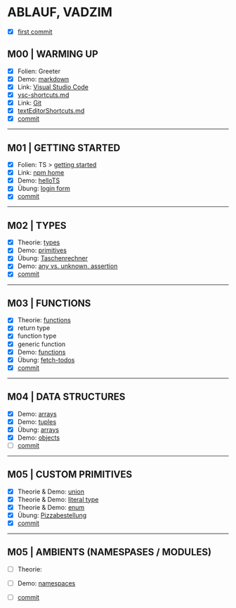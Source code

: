 # ABLAUF, VADZIM #

- [x] [first commit](https://github.com/ppedvAG/2020-11-03-TypeScript-VC/commit/4febe94967c32eedd42028fd990b500e55e544ee)

## M00 | WARMING UP ##

- [x] Folien: Greeter
- [x] Demo: [markdown](markdown.md)
- [x] Link: [Visual Studio Code](https://code.visualstudio.com/)
- [x] [vsc-shortcuts.md](shortcuts/shortcuts-vscode.md)
- [x] Link: [Git](https://git-scm.com)
- [x] [textEditorShortcuts.md](SHORTCUTS/SHORTCUTS-EDITOR.md)
- [x] [commit](https://github.com/ppedvAG/2020-11-03-TypeScript-VC/commit/825a20f4018e721c290fd8ae9106d5e1729e48f3)

---

## M01 | GETTING STARTED ##

- [x] Folien: TS > [getting started](slides/typescript.md#getting-started)
- [x] Link: [npm home](https://www.npmjs.com/)
- [x] Demo: [helloTS](getting-started/hellots.ts)
- [x] Übung: [login form](getting-started/login.ts)
- [x] [commit](https://github.com/ppedvAG/2020-11-03-TypeScript-VC/commit/0082a2225498095e0aa533274db9fecd87741d0e)

<!-- - [ ] Demo: wenn gewünscht [emmet]()
- [ ] Demo: wenn gewünscht [js Dom Traversing]() -->

---

## M02 | TYPES ##

- [x] Theorie: [types](slides/typescript.md#types)
- [x] Demo: [primitives](types/primitives.ts)
- [x] Übung: [Taschenrechner](types/rechner.ts)
- [x] Demo: [any vs. unknown, assertion](types/anyversusunknown.ts)
- [x] [commit](https://github.com/ppedvAG/2020-11-03-TypeScript-VC/commit/444b2cf642aa34dc44f9c660a21c996503479654)

---

## M03 | FUNCTIONS ##

- [x] Theorie: [functions](slides/typescript.md#functions)
- [x] return type
- [x] function type
- [x] generic function
- [x] Demo: [functions](functions/functions.ts)
- [x] Übung: [fetch-todos](functions/fetch-todos.ts)
- [x] [commit](https://github.com/ppedvAG/2020-11-03-TypeScript-VC/commit/107d3351ec01dab5f3fc01c43cf7d5719d17ac3f)

---

## M04 | DATA STRUCTURES ##

- [x] Demo: [arrays](structures/arrays.ts)
- [x] Demo: [tuples](structures/tuples.ts)
- [x] Übung: [arrays](structures/ue-array-iteration.ts)
- [x] Demo: [objects](structures/objects.ts)
- [ ] [commit](https://github.com/ppedvAG/2020-11-03-TypeScript-VC/commit/3c638a2f297aaed789bdccdcc2506132c3998ada)
<!-- - [ ] Map & Set? -->

---

## M05 | CUSTOM PRIMITIVES ##

- [x] Theorie & Demo: [union](types/unions.ts)
- [x] Theorie & Demo: [literal type](types/literaltypes.ts)
- [x] Theorie & Demo: [enum](types/enums.ts)
- [x] Übung: [Pizzabestellung](types/ue-pizza.ts)
- [x] [commit]()

---

## M05 | AMBIENTS (NAMESPASES / MODULES) ##

- [ ] Theorie:
- [ ] Demo: [namespaces](ambients/namespaces.ts)
- [ ] [commit]()


<!--

---

## MXX | CLASSES

- [ ] Theorie:
- [ ] Demo:
- [ ] [commit]()

---

## MXX | INTERFACES ##

- [ ] Theorie:
- [ ] [interfaces]()
- [ ] [Ü Todos]()
- [ ] [commit]()

---

## MXX | DECORATORS

- [ ] Theorie:
- [ ] Demo:
- [ ] [commit]()

---

## MXX | promise?

- [ ] Theorie:
- [ ] Demo:
- [ ] [commit]()

---

## MXX | service worker?

- [ ] Theorie:
- [ ] Demo:
- [ ] [commit]()

---

## MXX | TYPE NARROWING & TYPE GUARDS ##

- [ ] Theorie:
- [ ] Demo:
- [ ] [commit]()

-->
